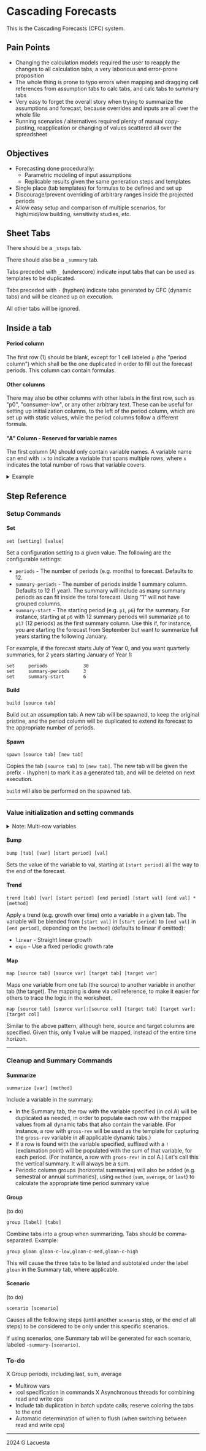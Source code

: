 # Cascading Forecasts

This is the Cascading Forecasts (CFC) system.

## Pain Points

- Changing the calculation models required the user to reapply the changes to all calculation tabs, a very laborious and error-prone proposition
- The whole thing is prone to typo errors when mapping and dragging cell references from assumption tabs to calc tabs, and calc tabs to summary tabs
- Very easy to forget the overall story when trying to summarize the assumptions and forecast, because overrides and inputs are all over the whole file
- Running scenarios / alternatives required plenty of manual copy-pasting, reapplication or changing of values scattered all over the spreadsheet

## Objectives

- Forecasting done procedurally:
    - Parametric modeling of input assumptions
    - Replicable results given the same generation steps and templates
- Single place (tab templates) for formulas to be defined and set up
- Discourage/prevent overriding of arbitrary ranges inside the projected periods
- Allow easy setup and comparison of multiple scenarios, for high/mid/low building, sensitivity studies, etc.

## Sheet Tabs

There should be a `_steps` tab.

There should also be a `_summary` tab.

Tabs preceded with `_` (underscore) indicate input tabs that can be used as templates to be duplicated.

Tabs preceded with `-` (hyphen) indicate tabs generated by CFC (dynamic tabs) and will be cleaned up on execution.

All other tabs will be ignored.

## Inside a tab

#### Period column
The first row (1) should be blank, except for 1 cell labeled `p` (the "period column") which shall be the one duplicated in order to fill out the forecast periods. This column can contain formulas.

#### Other columns
There may also be other columns with other labels in the first row, such as "p0", "consumer-low", or any other arbitrary text. These can be useful for setting up initialization columns, to the left of the period column, which are set up with static values, while the period columns follow a different formula.

#### "A" Column - Reserved for variable names
The first column (A) should only contain variable names. A variable name can end with `:x` to indicate a variable that spans multiple rows, where `x` indicates the total number of rows that variable covers.

<details>
<summary>Example</summary>

#### Tab `_members`

        A           B           C           D           E
    1                           p0          p
    2   members     Members     1000        =C2+100
    3   mem_fee     Fee/member              100
    4   fees        Total Fees              =D2*D3

#### Tab `_assumptions`

        A           B           C           D           E
    1               scenario1   scenario2
    2   start_mems  1000        1500

> In the above example, `members:p0` can be initialized to other values via a `map assumptions start_mems:scenario1 members members:p0` command, and each period afterwards (`p1` onwards) will increment this by 100, given the formula in D2.

> The `mem_fee` variable, meanwhile, can be trended over time via `trend members mem_fee p1 p12 100 200 linear` to increase the membership fee each month.
</details>

## Step Reference

### Setup Commands

#### Set
`set [setting] [value]`

Set a configuration setting to a given value. The following are the configurable
 settings:

- `periods` - The number of periods (e.g. months) to forecast. Defaults to 12.
- `summary-periods` - The number of periods inside 1 summary column. Defaults to 12 (1 year). The summary will include as many summary periods as can fit inside the total forecast. Using "1" will not have grouped columns.
- `summary-start` - The starting period (e.g. `p1`, `p6`) for the summary. For instance, starting at `p6` with 12 summary periods will summarize `p6` to `p17` (12 periods) as the first summary column. Use this if, for instance, you are starting the forecast from September but want to summarize full years starting the following January.

For example, if the forecast starts July of Year 0, and you want quarterly summaries, for 2 years starting January of Year 1:

    set     periods             30
    set     summary-periods     3
    set     summary-start       6

#### Build
`build [source tab]`

Build out an assumption tab. A new tab will be spawned, to keep the original pristine, and the period column will be duplicated to extend its forecast to the appropriate number of periods.

#### Spawn
`spawn [source tab] [new tab]`

Copies the tab `[source tab]` to `[new tab]`. The new tab will be given the prefix `-` (hyphen) to mark it as a generated tab, and will be deleted on next execution.

`build` will also be performed on the spawned tab.

---

### Value initialization and setting commands

<details>
<summary>Note: Multi-row variables</summary>
&nbsp;

> If a variable in the tab follows the pattern `var_name|n` where *n* is a number, this indicates that the variable is to be treated as a stack of *n* values. Thus, the `bump`, `trend`, and `map` commands will operate on all *n* rows of that variable.

        A           B           C           D           E
    1                           p0          p
    2   members     Members     1000        =C2+100
    3   age_grps|4  18-30       40%         =D$2*$C3
    4               31-40       30%         =D$2*$C4
    5               41-50       20%         =D$2*$C5
    6               51+         10%         =D$2*$C6
    7               Txns/mo
    8   age_txns|4  18-30                   4.2
    9               31-40                   3.7
    10              41-50                   3.1
    11              51+                     2.8
    12              Total txns              =SUMPRODUCT(D3:D6,D8:D11)

>In the example above, referencing `age_grps` will apply to rows 3-6, and `age_txns` will apply to rows 8-11.

</details>

#### Bump
`bump [tab] [var] [start period] [val]`

Sets the value of the variable to val, starting at `[start period]` all the way to the end of the forecast.

#### Trend
`trend [tab] [var] [start period] [end period] [start val] [end val] *[method]`

Apply a trend (e.g. growth over time) onto a variable in a given tab. The variable will be blended from `[start val]` in `[start period]` to `[end val]` in `[end period]`, depending on the `[method]` (defaults to linear if omitted):
- `linear` - Straight linear growth
- `expo` - Use a fixed periodic growth rate

#### Map
`map [source tab] [source var] [target tab] [target var]`

Maps one variable from one tab (the source) to another variable in another tab (the target). The mapping is done via cell reference, to make it easier for others to trace the logic in the worksheet.

`map [source tab] [source var]:[source col] [target tab] [target var]:[target col]`

Similar to the above pattern, although here, source and target columns are specified. Given this, only 1 value will be mapped, instead of the entire time horizon.

---

### Cleanup and Summary Commands

#### Summarize

`summarize [var] [method]`

Include a variable in the summary:
* In the Summary tab, the row with the variable specified (in col A) will be duplicated as needed, in order to populate each row with the mapped values from all dynamic tabs that also contain the variable. (For instance, a row with `gross-rev` will be used as the template for capturing the `gross-rev` variable in all applicable dynamic tabs.)
* If a row is found with the variable specified, suffixed with a `!` (exclamation point) will be populated with the sum of that variable, for each period. (For instance, a row with `gross-rev!` in col A.) Let's call this the vertical summary. It will always be a sum.
* Periodic column groups (horizontal summaries) will also be added (e.g. semestral or annual summaries), using `method` (`sum`, `average`, or `last`) to calculate the appropriate time period summary value

#### Group

(to do)

`group [label] [tabs]`

Combine tabs into a group when summarizing. Tabs should be comma-separated. Example:

    group gloan gloan-c-low,gloan-c-med,gloan-c-high

This will cause the three tabs to be listed and subtotaled under the label `gloan` in the Summary tab, where applicable.

#### Scenario

(to do)

`scenario [scenario]`

Causes all the following steps (until another `scenario` step, or the end of all steps) to be considered to be only under this specific scenarios.

If using scenarios, one Summary tab will be generated for each scenario, labeled `-summary-[scenario]`.

### To-do

X Group periods, including last, sum, average
- Multirow vars
- :col specification in commands
X Asynchronous threads for combining read and write ops
- Include tab duplication in batch update calls; reserve coloring the tabs to the end
- Automatic determination of when to flush (when switching between read and write ops)

---
2024 G Lacuesta